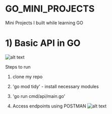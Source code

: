 # GO_MINI_PROJECTS
Mini Projects I built while learning GO


# 1) Basic API in GO

![alt text](https://github.com/hemanG-G/GO_MINI_PROJECTS/tree/main/images/1.png?raw=true)

Steps to run 
1) clone my repo

2) 'go mod tidy' - install necessary modules

3) 'go run cmd/api/main.go'

4) Access endpoints using POSTMAN
![alt text](https://github.com/hemanG-G/GO_MINI_PROJECTS/tree/main/images/image.png?raw=true)
   
    
